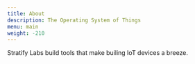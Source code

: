 ```yaml
---
title: About
description: The Operating System of Things
menu: main
weight: -210
---
```


Stratify Labs build tools that make builing IoT devices a breeze.
